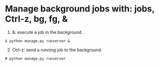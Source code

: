 # Manage background jobs with: jobs, Ctrl-z, bg, fg, &

1. &: execute a job in the background.

```
$ python manage.py runserver &
```

2. Ctrl-z: send a running job to the background.

```
# python manage.py runserver
```

